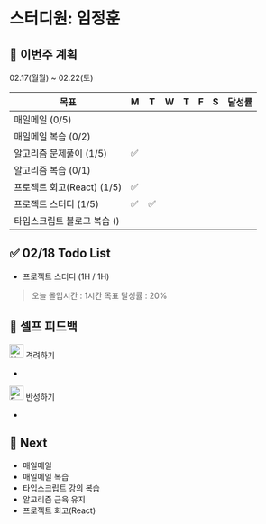 # 스터디원: 임정훈

## 🚀 이번주 계획

02.17(월월) ~ 02.22(토)

| 목표                        | M   | T   | W   | T   | F   | S   | 달성률 |
| --------------------------- | --- | --- | --- | --- | --- | --- | ------ |
| 매일메일 (0/5)              |     |     |     |     |     |     |        |
| 매일메일 복습 (0/2)         |     |     |     |     |     |     |        |
| 알고리즘 문제풀이 (1/5)     | ✅  |     |     |     |     |     |        |
| 알고리즘 복습 (0/1)         |     |     |     |     |     |     |        |
| 프로젝트 회고(React) (1/5)  | ✅  |     |     |     |     |     |        |
| 프로젝트 스터디 (1/5)       | ✅  | ✅  |     |     |     |     |        |
| 타입스크립트 블로그 복습 () |     |     |     |     |     |     |        |

## ✅ 02/18 Todo List

- 프로젝트 스터디 (1H / 1H)

> 오늘 몰입시간 : 1시간
> 목표 달성률 : 20%

## 🎉 셀프 피드백

<img src="https://raw.githubusercontent.com/Tarikul-Islam-Anik/Animated-Fluent-Emojis/master/Emojis/Smilies/Hugging%20Face.png" alt="Hugging Face" width="25" height="25"> 격려하기</img>

-

<img src="https://raw.githubusercontent.com/Tarikul-Islam-Anik/Animated-Fluent-Emojis/master/Emojis/Smilies/Face%20with%20Monocle.png" alt="Face with Monocle" width="25" height="25"> 반성하기</img>

-

## 🌱 Next

- 매일메일
- 매일메일 복습
- 타입스크립트 강의 복습
- 알고리즘 근육 유지
- 프로젝트 회고(React)
